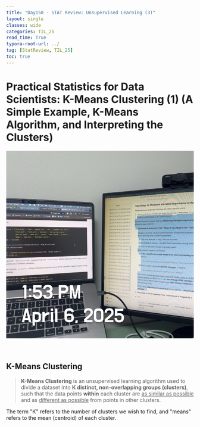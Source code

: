 ```yaml
---
title: "Day150 - STAT Review: Unsupervised Learning (3)"
layout: single
classes: wide
categories: TIL_25
read_time: True
typora-root-url: ../
tag: [StatReview, TIL_25]
toc: true 
---
```


# Practical Statistics for Data Scientists: K-Means Clustering (1) (A Simple Example, K-Means Algorithm, and Interpreting the Clusters)

![91236D75-48D4-46FC-9D7D-C03F19502E8C_1_105_c](../../images/2025-04-06-TIL25_Day150/91236D75-48D4-46FC-9D7D-C03F19502E8C_1_105_c.jpeg)

<br>

## K-Means Clustering

> **K-Means Clustering** is an unsupervised learning algorithm used to divide a dataset into **K distinct, non-overlapping groups (clusters)**, such that the data points **within** each cluster are <u>as similar as possible</u> and as <u>different as possible</u> from points in other clusters.

The term "K" refers to the number of clusters we wish to find, and "means" refers to the mean (centroid) of each cluster. 


